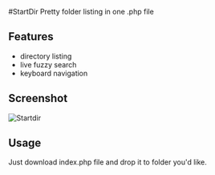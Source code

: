#StartDir
Pretty folder listing in one .php file

## Features
- directory listing
- live fuzzy search
- keyboard navigation

## Screenshot
![Startdir](http://i.jedenbod.cz/files/startdir.png)

## Usage
Just download index.php file and drop it to folder you'd like.

